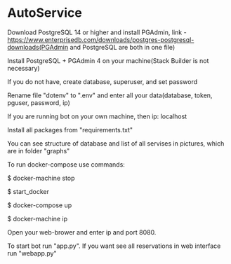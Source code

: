 # AutoService
Download PostgreSQL 14 or higher and install PGAdmin, link -  https://www.enterprisedb.com/downloads/postgres-postgresql-downloads(PGAdmin and PostgreSQL are both in one file)

Install PostgreSQL + PGAdmin 4 on your machine(Stack Builder is not necessary)

If you do not have, create database, superuser, and set password


Rename file "dotenv" to ".env" and enter all your data(database, token, pguser, password, ip)

If you are running bot on your own machine, then ip: localhost 

Install all packages from "requirements.txt"


You can see structure of database and list of all servises in 
pictures, which are in folder "graphs"


To run docker-compose use commands:

$ docker-machine stop 

$ start_docker

$ docker-compose up

$ docker-machine ip

Open your web-brower and enter ip and port 8080.



To start bot run "app.py". If you want see all reservations
in web interface run "webapp.py"
 
